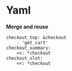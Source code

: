 Yaml
====
**Merge and reuse**  
```
checkout_top: &checkout
    - 'get_cart'
checkout_summary:
    <<: *checkout
checkout_slot:
    <<: *checkout
```

